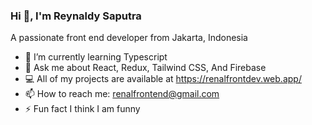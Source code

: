 ### Hi 👋, I'm Reynaldy Saputra

A passionate front end developer from Jakarta, Indonesia

- 🌱    I’m currently learning Typescript
- 💬    Ask me about React, Redux, Tailwind CSS, And Firebase
- 💻    All of my projects are available at https://renalfrontdev.web.app/
- 📫    How to reach me: renalfrontend@gmail.com
- ⚡     Fun fact I think I am funny 
